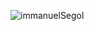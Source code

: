 
<p align="left"> <img src="https://komarev.com/ghpvc/?username=immanuelSegol&label=Profile%20views&color=07b1cf&style=flat" alt="immanuelSegol" /> </p>

